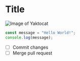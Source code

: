 # Title

![Image of Yaktocat](https://octodex.github.com/images/yaktocat.png)

```js
const message = "Hello World!";
console.log(message);
```

- [ ] Commit changes
- [ ] Merge pull request

